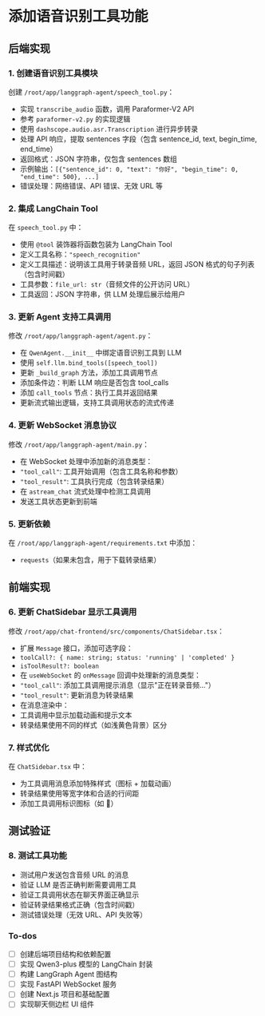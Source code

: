 <!-- ffb9be9e-9ce8-46ee-aebc-6b9c08ca074c a6f11e9e-05d1-43d8-a2c4-ec8ccaab66e9 -->
# 添加语音识别工具功能

## 后端实现

### 1. 创建语音识别工具模块

创建 `/root/app/langgraph-agent/speech_tool.py`：

- 实现 `transcribe_audio` 函数，调用 Paraformer-V2 API
- 参考 `paraformer-v2.py` 的实现逻辑
- 使用 `dashscope.audio.asr.Transcription` 进行异步转录
- 处理 API 响应，提取 sentences 字段（包含 sentence_id, text, begin_time, end_time）
- 返回格式：JSON 字符串，仅包含 sentences 数组
- 示例输出：`[{"sentence_id": 0, "text": "你好", "begin_time": 0, "end_time": 500}, ...]`
- 错误处理：网络错误、API 错误、无效 URL 等

### 2. 集成 LangChain Tool

在 `speech_tool.py` 中：

- 使用 `@tool` 装饰器将函数包装为 LangChain Tool
- 定义工具名称：`"speech_recognition"`
- 定义工具描述：说明该工具用于转录音频 URL，返回 JSON 格式的句子列表（包含时间戳）
- 工具参数：`file_url: str`（音频文件的公开访问 URL）
- 工具返回：JSON 字符串，供 LLM 处理后展示给用户

### 3. 更新 Agent 支持工具调用

修改 `/root/app/langgraph-agent/agent.py`：

- 在 `QwenAgent.__init__` 中绑定语音识别工具到 LLM
- 使用 `self.llm.bind_tools([speech_tool])`
- 更新 `_build_graph` 方法，添加工具调用节点
- 添加条件边：判断 LLM 响应是否包含 tool_calls
- 添加 `call_tools` 节点：执行工具并返回结果
- 更新流式输出逻辑，支持工具调用状态的流式传递

### 4. 更新 WebSocket 消息协议

修改 `/root/app/langgraph-agent/main.py`：

- 在 WebSocket 处理中添加新的消息类型：
- `"tool_call"`: 工具开始调用（包含工具名称和参数）
- `"tool_result"`: 工具执行完成（包含转录结果）
- 在 `astream_chat` 流式处理中检测工具调用
- 发送工具状态更新到前端

### 5. 更新依赖

在 `/root/app/langgraph-agent/requirements.txt` 中添加：

- `requests`（如果未包含，用于下载转录结果）

## 前端实现

### 6. 更新 ChatSidebar 显示工具调用

修改 `/root/app/chat-frontend/src/components/ChatSidebar.tsx`：

- 扩展 `Message` 接口，添加可选字段：
- `toolCall?: { name: string; status: 'running' | 'completed' }`
- `isToolResult?: boolean`
- 在 `useWebSocket` 的 `onMessage` 回调中处理新的消息类型：
- `"tool_call"`: 添加工具调用提示消息（显示"正在转录音频..."）
- `"tool_result"`: 更新消息为转录结果
- 在消息渲染中：
- 工具调用中显示加载动画和提示文本
- 转录结果使用不同的样式（如浅黄色背景）区分

### 7. 样式优化

在 `ChatSidebar.tsx` 中：

- 为工具调用消息添加特殊样式（图标 + 加载动画）
- 转录结果使用等宽字体和合适的行间距
- 添加工具调用标识图标（如 🎤）

## 测试验证

### 8. 测试工具功能

- 测试用户发送包含音频 URL 的消息
- 验证 LLM 是否正确判断需要调用工具
- 验证工具调用状态在聊天界面正确显示
- 验证转录结果格式正确（包含时间戳）
- 测试错误处理（无效 URL、API 失败等）

### To-dos

- [ ] 创建后端项目结构和依赖配置
- [ ] 实现 Qwen3-plus 模型的 LangChain 封装
- [ ] 构建 LangGraph Agent 图结构
- [ ] 实现 FastAPI WebSocket 服务
- [ ] 创建 Next.js 项目和基础配置
- [ ] 实现聊天侧边栏 UI 组件
